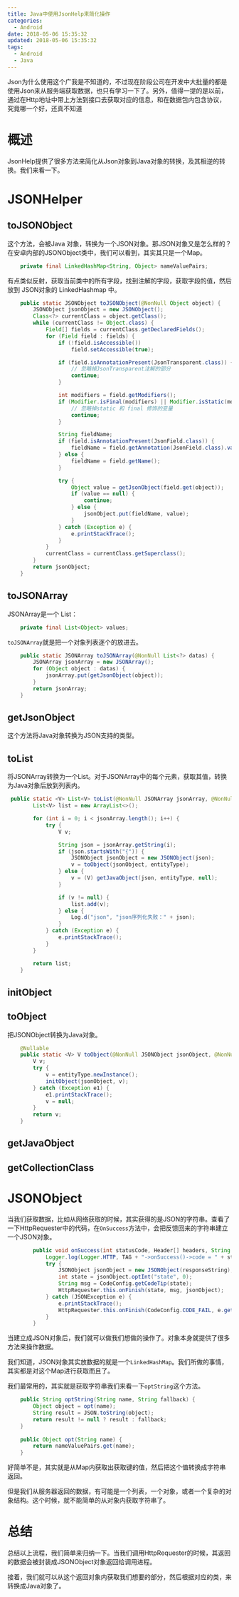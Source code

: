 ```yaml
---
title: Java中使用JsonHelp来简化操作
categories:
  - Android
date: 2018-05-06 15:35:32
updated: 2018-05-06 15:35:32
tags: 
  - Android
  - Java
---
```


Json为什么使用这个广我是不知道的，不过现在阶段公司在开发中大批量的都是使用Json来从服务端获取数据，也只有学习一下了。另外，值得一提的是以前，通过在Http地址中带上方法到接口去获取对应的信息，和在数据包内包含协议，究竟哪一个好，还真不知道
<!--more-->

# 概述
JsonHelp提供了很多方法来简化从Json对象到Java对象的转换，及其相逆的转换。我们来看一下。

# JSONHelper

## toJSONObject
这个方法，会被Java 对象，转换为一个JSON对象。那JSON对象又是怎么样的？在安卓内部的JSONObject类中，我们可以看到，其实其只是一个Map。

```java
    private final LinkedHashMap<String, Object> nameValuePairs;
```

有点类似反射，获取当前类中的所有字段，找到注解的字段，获取字段的值，然后放到 JSON对象的 LinkedHashmap 中。

```java
    public static JSONObject toJSONObject(@NonNull Object object) {
        JSONObject jsonObject = new JSONObject();
        Class<?> currentClass = object.getClass();
        while (currentClass != Object.class) {
            Field[] fields = currentClass.getDeclaredFields();
            for (Field field : fields) {
                if (!field.isAccessible())
                    field.setAccessible(true);

                if (field.isAnnotationPresent(JsonTransparent.class)) {
                    // 忽略掉JsonTransparent注解的部分
                    continue;
                }

                int modifiers = field.getModifiers();
                if (Modifier.isFinal(modifiers) || Modifier.isStatic(modifiers)) {
                    // 忽略掉static 和 final 修饰的变量
                    continue;
                }

                String fieldName;
                if (field.isAnnotationPresent(JsonField.class)) {
                    fieldName = field.getAnnotation(JsonField.class).value();
                } else {
                    fieldName = field.getName();
                }

                try {
                    Object value = getJsonObject(field.get(object));
                    if (value == null) {
                        continue;
                    } else {
                        jsonObject.put(fieldName, value);
                    }
                } catch (Exception e) {
                    e.printStackTrace();
                }
            }
            currentClass = currentClass.getSuperclass();
        }
        return jsonObject;
    }
```
## toJSONArray
JSONArray是一个 List：

```java
    private final List<Object> values;
```

`toJSONArray`就是把一个对象列表逐个的放进去。

```java
    public static JSONArray toJSONArray(@NonNull List<?> datas) {
        JSONArray jsonArray = new JSONArray();
        for (Object object : datas) {
            jsonArray.put(getJsonObject(object));
        }
        return jsonArray;
    }
```

## getJsonObject
这个方法将Java对象转换为JSON支持的类型。
## toList
将JSONArray转换为一个List。对于JSONArray中的每个元素，获取其值，转换为Java对象后放到列表内。

```java
 public static <V> List<V> toList(@NonNull JSONArray jsonArray, @NonNull Class<V> entityType) {
        List<V> list = new ArrayList<>();

        for (int i = 0; i < jsonArray.length(); i++) {
            try {
                V v;

                String json = jsonArray.getString(i);
                if (json.startsWith("{")) {
                    JSONObject jsonObject = new JSONObject(json);
                    v = toObject(jsonObject, entityType);
                } else {
                    v = (V) getJavaObject(json, entityType, null);
                }

                if (v != null) {
                    list.add(v);
                } else {
                    Log.d("json", "json序列化失败：" + json);
                }
            } catch (Exception e) {
                e.printStackTrace();
            }
        }

        return list;
    }
```
## initObject
## toObject
把JSONObject转换为Java对象。

```java
    @Nullable
    public static <V> V toObject(@NonNull JSONObject jsonObject, @NonNull Class<V> entityType) {
        V v;
        try {
            v = entityType.newInstance();
            initObject(jsonObject, v);
        } catch (Exception e1) {
            e1.printStackTrace();
            v = null;
        }
        return v;
    }
```
## getJavaObject
## getCollectionClass

# JSONObject
当我们获取数据，比如从网络获取的时候，其实获得的是JSON的字符串。查看了一下HttpRequester中的代码，在`OnSuccess`方法中，会把反馈回来的字符串建立一个JSON对象。

```java
        public void onSuccess(int statusCode, Header[] headers, String responseString) {
            Logger.log(Logger.HTTP, TAG + "->onSuccess()->code = " + statusCode + ", content = " + responseString);
            try {
                JSONObject jsonObject = new JSONObject(responseString);
                int state = jsonObject.optInt("state", 0);
                String msg = CodeConfig.getCodeTip(state);
                HttpRequester.this.onFinish(state, msg, jsonObject);
            } catch (JSONException e) {
                e.printStackTrace();
                HttpRequester.this.onFinish(CodeConfig.CODE_FAIL, e.getMessage(), null);
            }
        }
```

当建立成JSON对象后，我们就可以做我们想做的操作了。对象本身就提供了很多方法来操作数据。

我们知道，JSON对象其实放数据的就是一个`LinkedHashMap`。我们所做的事情，其实都是对这个Map进行获取而且了。

我们最常用的，其实就是获取字符串我们来看一下`optString`这个方法。

```java
    public String optString(String name, String fallback) {
        Object object = opt(name);
        String result = JSON.toString(object);
        return result != null ? result : fallback;
    }
    
    public Object opt(String name) {
        return nameValuePairs.get(name);
    }
```

好简单不是，其实就是从Map内获取出获取键的值，然后把这个值转换成字符串返回。

但是我们从服务器返回的数据，有可能是一个列表，一个对象，或者一个复杂的对象结构。这个时候，就不能简单的从对象内获取字符串了。

# 总结
总结以上流程，我们简单来归纳一下。当我们调用HttpRequester的时候，其返回的数据会被封装成JSONObject对象返回给调用进程。

接着，我们就可以从这个返回对象内获取我们想要的部分，然后根据对应的类，来转换成Java对象了。
